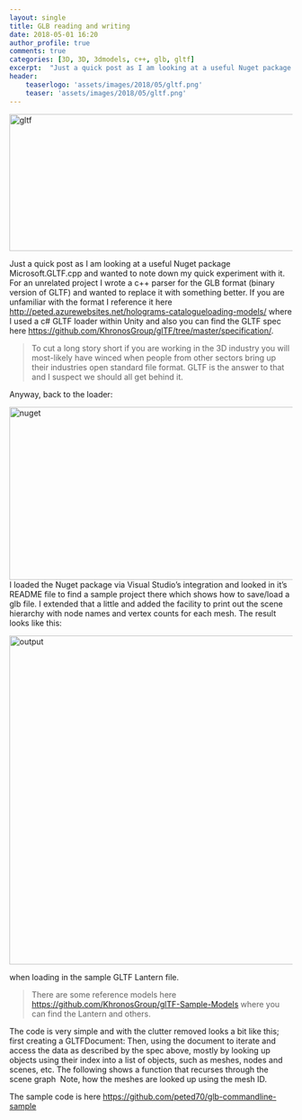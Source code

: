 ```yaml
---
layout: single
title: GLB reading and writing
date: 2018-05-01 16:20
author_profile: true
comments: true
categories: [3D, 3D, 3dmodels, c++, glb, gltf]
excerpt:  "Just a quick post as I am looking at a useful Nuget package Microsoft.GLTF.cpp and wanted to note down my quick experiment with it. For an unrelated project I wrote a c++ parser for the GLB format (binary version of GLTF) and wanted to replace it with something better"
header:
    teaserlogo: 'assets/images/2018/05/gltf.png'
    teaser: 'assets/images/2018/05/gltf.png'
---
```

<a href="{{ site.baseurl }}/assets/images/2018/05/gltf.png"><img style="display: inline; background-image: none;" title="gltf" src="{{ site.baseurl }}/assets/images/2018/05/gltf_thumb.png" alt="gltf" width="664" height="243" border="0" /></a>

Just a quick post as I am looking at a useful Nuget package Microsoft.GLTF.cpp and wanted to note down my quick experiment with it. For an unrelated project I wrote a c++ parser for the GLB format (binary version of GLTF) and wanted to replace it with something better. If you are unfamiliar with the format I reference it here <a title="http://peted.azurewebsites.net/holograms-catalogueloading-models/" href="http://peted.azurewebsites.net/holograms-catalogueloading-models/">http://peted.azurewebsites.net/holograms-catalogueloading-models/</a> where I used a c# GLTF loader within Unity and also you can find the GLTF spec here <a title="https://github.com/KhronosGroup/glTF/tree/master/specification/" href="https://github.com/KhronosGroup/glTF/tree/master/specification/">https://github.com/KhronosGroup/glTF/tree/master/specification/</a>.
<blockquote>To cut a long story short if you are working in the 3D industry you will most-likely have winced when people from other sectors bring up their industries open standard file format. GLTF is the answer to that and I suspect we should all get behind it.</blockquote>
Anyway, back to the loader:

<a href="{{ site.baseurl }}/assets/images/2018/05/nuget.png"><img style="display: inline; background-image: none;" title="nuget" src="{{ site.baseurl }}/assets/images/2018/05/nuget_thumb.png" alt="nuget" width="670" height="307" border="0" /></a> I loaded the Nuget package via Visual Studio’s integration and looked in it’s README file to find a sample project there which shows how to save/load a glb file. I extended that a little and added the facility to print out the scene hierarchy with node names and vertex counts for each mesh. The result looks like this:

<a href="{{ site.baseurl }}/assets/images/2018/05/output.png"><img style="display: inline; background-image: none;" title="output" src="{{ site.baseurl }}/assets/images/2018/05/output_thumb.png" alt="output" width="667" height="584" border="0" /></a>

when loading in the sample GLTF Lantern file.
<blockquote>There are some reference models here <a title="https://github.com/KhronosGroup/glTF-Sample-Models" href="https://github.com/KhronosGroup/glTF-Sample-Models">https://github.com/KhronosGroup/glTF-Sample-Models</a> where you can find the Lantern and others.</blockquote>
The code is very simple and with the clutter removed looks a bit like this; first creating a GLTFDocument:

<script src="https://gist.github.com/peted70/3c6da290e0b21c9e2557b107804c201e.js"></script>Then, using the document to iterate and access the data as described by the spec above, mostly by looking up objects using their index into a list of objects, such as meshes, nodes and scenes, etc. The following shows a function that recurses through the scene graph  Note, how the meshes are looked up using the mesh ID.

The sample code is here <a title="https://github.com/peted70/glb-commandline-sample" href="https://github.com/peted70/glb-commandline-sample">https://github.com/peted70/glb-commandline-sample</a>

<script src="https://gist.github.com/peted70/c1f75eaef31e0542361af0685ae98c7f.js"></script>
